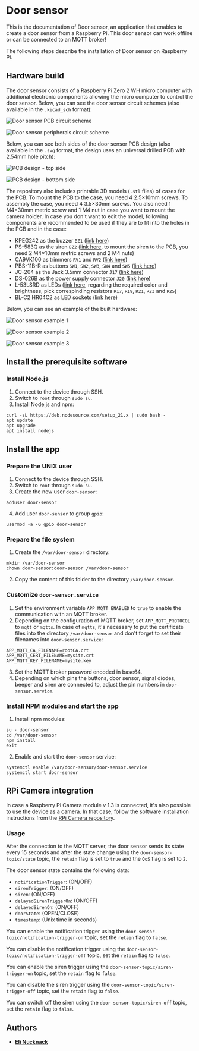 # Door sensor

This is the documentation of Door sensor, an application that enables to create a door sensor from a Raspberry Pi. This door sensor can work offline or can be connected to an MQTT broker!

The following steps describe the installation of Door sensor on Raspberry Pi.

## Hardware build

The door sensor consists of a Raspberry Pi Zero 2 WH micro computer with additional electronic components allowing the micro computer to control the door sensor. Below, you can see the door sensor circuit schemes (also available in the `.kicad_sch` format):

![Door sensor PCB circuit scheme](door-sensor-pcb-circuit-scheme.png "Door sensor PCB circuit scheme")

![Door sensor peripherals circuit scheme](door-sensor-peripherals-circuit-scheme.png "Door sensor peripherals circuit scheme")

Below, you can see both sides of the door sensor PCB design (also available in the `.svg` format, the design uses an universal drilled PCB with 2.54mm hole pitch):

![PCB design - top side](door-sensor-pcb-design-top.png "PCB design - top side")

![PCB design - bottom side](door-sensor-pcb-design-bottom.png "PCB design - bottom side")

The repository also includes printable 3D models (`.stl` files) of cases for the PCB. To mount the PCB to the case, you need 4 2.5×10mm screws. To assembly the case, you need 4 3.5×30mm screws. You also need 1 M4×30mm metric screw and 1 M4 nut in case you want to mount the camera holder. In case you don't want to edit the model, following components are recommended to be used if they are to fit into the holes in the PCB and in the case:
- KPEG242 as the buzzer `BZ1` ([link here](https://www.gmelectronic.com/v/1499434/kingstate-kpeg242-piezobuzzer))
- PS-583Q as the siren `BZ2` ([link here](https://www.gmelectronic.com/v/1498662/hitpoint-ps-583q-piezobuzzer), to mount the siren to the PCB, you need 2 M4×10mm metric screws and 2 M4 nuts)
- CA9VK100 as trimmers `RV1` and `RV2` ([link here](https://www.gmelectronic.com/v/1491831/acp-ca9vk100-carbon-trimmer))
- PBS-11B-R as buttons `SW1`, `SW2`, `SW3`, `SW4` and `SW5` ([link here](https://www.gmelectronic.com/v/1501016/pbs-11b-r-tlacitko-do-panelu-1-pol-offon))
- JC-204 as the Jack 3.5mm connector `J17` ([link here](https://www.gmelectronic.com/v/1497212/ninigi-jc-204-jack-35-mono))
- DS-026B as the power supply connector `J20` ([link here](https://www.gmelectronic.com/v/1498555/ds-026b-dc-connector-55-21))
- L-53LSRD as LEDs ([link here](https://www.gmelectronic.com/v/1491570/kingbright-l-53lsrd-led-5mm-cervena), regarding the required color and brightness, pick correspinding resistors `R17`, `R19`, `R21`, `R23` and `R25`)
- BL-C2 HR04C2 as LED sockets ([link here](https://www.gmelectronic.com/v/1492931/bright-led-bl-c2-hr04c2-objimka-pro-led-5mm))

Below, you can see an example of the built hardware:

![Door sensor example 1](door-sensor-example-1.jpg "Door sensor example 1")

![Door sensor example 2](door-sensor-example-2.jpg "Door sensor example 2")

![Door sensor example 3](door-sensor-example-3.jpg "Door sensor example 3")

## Install the prerequisite software

### Install Node.js

1. Connect to the device through SSH.
2. Switch to `root` through `sudo su`.
3. Install Node.js and npm:
```
curl -sL https://deb.nodesource.com/setup_21.x | sudo bash -
apt update
apt upgrade
apt install nodejs
```

## Install the app

### Prepare the UNIX user

1. Connect to the device through SSH.
2. Switch to `root` through `sudo su`.
3. Create the new user `door-sensor`:
```
adduser door-sensor
```
4. Add user `door-sensor` to group `gpio`:
```
usermod -a -G gpio door-sensor
```

### Prepare the file system

1. Create the `/var/door-sensor` directory:
```
mkdir /var/door-sensor
chown door-sensor:door-sensor /var/door-sensor
```
2. Copy the content of this folder to the directory `/var/door-sensor`.

### Customize `door-sensor.service`

1. Set the environment variable `APP_MQTT_ENABLED` to `true` to enable the communication with an MQTT broker.
2. Depending on the configuration of MQTT broker, set `APP_MQTT_PROTOCOL` to `mqtt` or `mqtts`. In case of `mqtts`, it's necessary to put the certificate files into the directory `/var/door-sensor` and don't forget to set their filenames into `door-sensor.service`:
```
APP_MQTT_CA_FILENAME=rootCA.crt
APP_MQTT_CERT_FILENAME=mysite.crt
APP_MQTT_KEY_FILENAME=mysite.key
```
3. Set the MQTT broker password encoded in base64.
4. Depending on which pins the buttons, door sensor, signal diodes, beeper and siren are connected to, adjust the pin numbers in `door-sensor.service`.

### Install NPM modules and start the app

1. Install npm modules:
```
su - door-sensor
cd /var/door-sensor
npm install
exit
```
2. Enable and start the `door-sensor` service:
```
systemctl enable /var/door-sensor/door-sensor.service
systemctl start door-sensor
```

## RPi Camera integration

In case a Raspberry Pi Camera module v 1.3 is connected, it's also possible to use the device as a camera. In that case, follow the software installation instructions from the [RPi Camera repository](https://github.com/elinucknack/rpicamera).

### Usage

After the connection to the MQTT server, the door sensor sends its state every 15 seconds and after the state change using the `door-sensor-topic/state` topic, the `retain` flag is set to `true` and the `QoS` flag is set to `2`.

The door sensor state contains the following data:
- `notificationTrigger`: (ON/OFF)
- `sirenTrigger`: (ON/OFF)
- `siren`: (ON/OFF)
- `delayedSirenTriggerOn`: (ON/OFF)
- `delayedSirenOn`: (ON/OFF)
- `doorState`: (OPEN/CLOSE)
- `timestamp`: (Unix time in seconds)

You can enable the notification trigger using the `door-sensor-topic/notification-trigger-on` topic, set the `retain` flag to `false`.

You can disable the notification trigger using the `door-sensor-topic/notification-trigger-off` topic, set the `retain` flag to `false`.

You can enable the siren trigger using the `door-sensor-topic/siren-trigger-on` topic, set the `retain` flag to `false`.

You can disable the siren trigger using the `door-sensor-topic/siren-trigger-off` topic, set the `retain` flag to `false`.

You can switch off the siren using the `door-sensor-topic/siren-off` topic, set the `retain` flag to `false`.

## Authors

- [**Eli Nucknack**](mailto:eli.nucknack@gmail.com)
